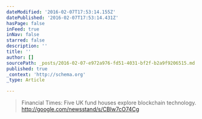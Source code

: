 ```yaml
---
dateModified: '2016-02-07T17:53:14.155Z'
datePublished: '2016-02-07T17:53:14.431Z'
hasPage: false
inFeed: true
inNav: false
starred: false
description: ''
title: ''
author: []
sourcePath: _posts/2016-02-07-e972a976-fd51-4031-bf2f-b2a9f9206515.md
published: true
_context: 'http://schema.org'
_type: Article

---
```

> Financial Times: Five UK fund houses explore blockchain technology. http://google.com/newsstand/s/CBIw7cO74Cg